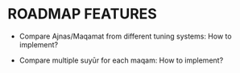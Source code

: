 # ROADMAP FEATURES
- Compare Ajnas/Maqamat from different tuning systems: How to implement?

- Compare multiple suyūr for each maqam: How to implement?